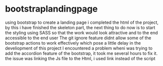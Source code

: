 # bootstraplandingpage
using bootstrap to create a landing page
i completed the html of the project, by this i have finished the skeleton part, the next thing to do now is to start the styling using SASS so that the work would look attractive and to the end accessible to the end user
The git ignore feature didnt allow some of the bootstrap actions to work effectively which pose a little delay in the develiopment of this project
I encountered a problem wheni was trying to add the accordion feature of the bootstrap, it took me several hours to fix it. the issue was linking the Js file to the Html, i used link instead of the script